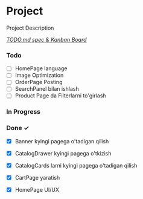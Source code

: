 # Project

Project Description

<em>[TODO.md spec & Kanban Board](https://bit.ly/3fCwKfM)</em>

### Todo

- [ ] HomePage language  
- [ ] Image Optimization  
- [ ] OrderPage Posting  
- [ ] SearchPanel bilan ishlash  
- [ ] Product Page da Filterlarni to'girlash  

### In Progress


### Done ✓

- [x] Banner kyingi pagega o'tadigan qilish  
- [x] CatalogDrawer kyingi pagega o'tkizish  
- [x] CatalogCards larni kyingi pagega o'tadigan qilish  
- [x] CartPage yaratish  
- [x] HomePage UI/UX  

